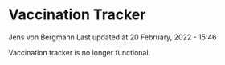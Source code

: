 Vaccination Tracker
================
Jens von Bergmann
Last updated at 20 February, 2022 - 15:46

Vaccination tracker is no longer functional.

